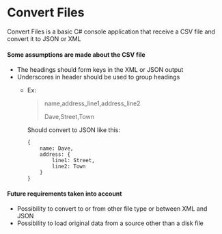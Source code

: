 # Convert Files

Convert Files is a basic C# console application that receive a CSV file and convert it to JSON or XML

#### Some assumptions are made about the CSV file

- The headings should form keys in the XML or JSON output
- Underscores in header should be used to group headings
  - Ex: 
  
    > name,address_line1,address_line2
    > 
    > Dave,Street,Town
    
    Should convert to JSON like this:

        {
            name: Dave,
            address: {
                line1: Street,
                line2: Town
            }
        }

#### Future requirements taken into account

- Possibility to convert to or from other file type or between XML and JSON
- Possibility to load original data from a source other than a disk file